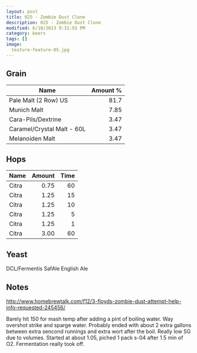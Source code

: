 ```yaml
---
layout: post
title: 025 - Zombie Dust Clone
description: 025 - Zombie Dust Clone
modified: 6/10/2013 9:31:55 PM
category: beers
tags: []
image:
  texture-feature-05.jpg
---
```



## Grain

| Name | Amount %|
| ---- | ------: |
| Pale Malt (2 Row) US | 81.7 
| Munich Malt | 7.85 
| Cara-Pils/Dextrine | 3.47 
| Caramel/Crystal Malt - 60L | 3.47 
| Melanoiden Malt | 3.47 

## Hops

| Name | Amount | Time |
| ---- | -----: | ---: |
| Citra | 0.75 | 60 
| Citra | 1.25 | 15 
| Citra | 1.25 | 10 
| Citra | 1.25 | 5 
| Citra | 1.25 | 1 
| Citra | 3.00 | 60 

## Yeast
DCL/Fermentis SafAle English Ale

## Notes
http://www.homebrewtalk.com/f12/3-floyds-zombie-dust-attempt-help-info-requested-245456/


Barely hit 150 for mash temp after adding a pint of boiling water. Way overshot strike and sparge water. Probably ended with about 2 extra gallons between extra sencond runnings and extra wort after the boil. Really low SG due to volumes. Started at about 1.05, piched 1 pack s-04 after 1.5 min of O2. Fermentation really took off.
